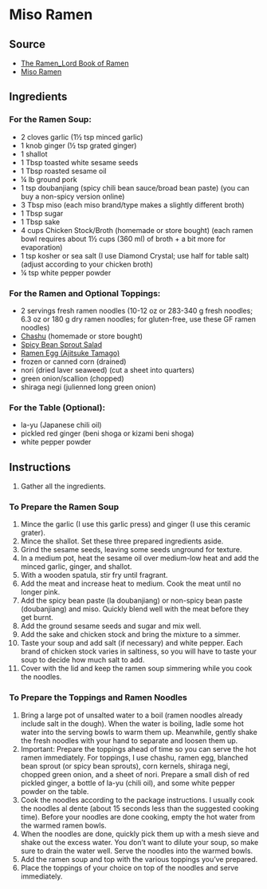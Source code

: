 # Miso Ramen

## Source
- [The Ramen_Lord Book of Ramen](https://docs.google.com/document/d/1qLPoLxek3WLQJDtU6i3300_0nNioqeYXi7vESrtNvjQ/edit)
- [Miso Ramen](https://www.justonecookbook.com/homemade-chashu-miso-ramen/)

## Ingredients
### For the Ramen Soup:
- 2 cloves garlic (1½ tsp minced garlic)
- 1 knob ginger (½ tsp grated ginger)
- 1 shallot
- 1 Tbsp toasted white sesame seeds
- 1 Tbsp roasted sesame oil
- ¼ lb ground pork
- 1 tsp doubanjiang (spicy chili bean sauce/broad bean paste) (you can buy a non-spicy version online)
- 3 Tbsp miso (each miso brand/type makes a slightly different broth)
- 1 Tbsp sugar
- 1 Tbsp sake
- 4 cups Chicken Stock/Broth (homemade or store bought) (each ramen bowl requires about 1½ cups (360 ml) of broth + a bit more for evaporation)
- 1 tsp kosher or sea salt (I use Diamond Crystal; use half for table salt) (adjust according to your chicken broth)
- ¼ tsp white pepper powder
### For the Ramen and Optional Toppings:
- 2 servings fresh ramen noodles (10-12 oz or 283-340 g fresh noodles; 6.3 oz or 180 g dry ramen noodles; for gluten-free, use these GF ramen noodles)
- [Chashu](/japanese/chashu.md) (homemade or store bought)
- [Spicy Bean Sprout Salad](/japanese/spicy-bean-sprout-salad.md)
- [Ramen Egg (Ajitsuke Tamago)](/japanese/ramen-eggs.md)
- frozen or canned corn (drained)
- nori (dried laver seaweed) (cut a sheet into quarters)
- green onion/scallion (chopped)
- shiraga negi (julienned long green onion)
### For the Table (Optional):
- la-yu (Japanese chili oil)
- pickled red ginger (beni shoga or kizami beni shoga)
- white pepper powder

## Instructions
1. Gather all the ingredients.

### To Prepare the Ramen Soup
1. Mince the garlic (I use this garlic press) and ginger (I use this ceramic grater).
2. Mince the shallot. Set these three prepared ingredients aside.
3. Grind the sesame seeds, leaving some seeds unground for texture.
4. In a medium pot, heat the sesame oil over medium-low heat and add the minced garlic, ginger, and shallot.
5. With a wooden spatula, stir fry until fragrant.
6. Add the meat and increase heat to medium. Cook the meat until no longer pink.
7. Add the spicy bean paste (la doubanjiang) or non-spicy bean paste (doubanjiang) and miso. Quickly blend well with the meat before they get burnt.
8. Add the ground sesame seeds and sugar and mix well.
9. Add the sake and chicken stock and bring the mixture to a simmer.
10. Taste your soup and add salt (if necessary) and white pepper. Each brand of chicken stock varies in saltiness, so you will have to taste your soup to decide how much salt to add.
11. Cover with the lid and keep the ramen soup simmering while you cook the noodles.

### To Prepare the Toppings and Ramen Noodles
1. Bring a large pot of unsalted water to a boil (ramen noodles already include salt in the dough). When the water is boiling, ladle some hot water into the serving bowls to warm them up. Meanwhile, gently shake the fresh noodles with your hand to separate and loosen them up.
2. Important: Prepare the toppings ahead of time so you can serve the hot ramen immediately. For toppings, I use chashu, ramen egg, blanched bean sprout (or spicy bean sprouts), corn kernels, shiraga negi, chopped green onion, and a sheet of nori. Prepare a small dish of red pickled ginger, a bottle of la-yu (chili oil), and some white pepper powder on the table.
3. Cook the noodles according to the package instructions. I usually cook the noodles al dente (about 15 seconds less than the suggested cooking time). Before your noodles are done cooking, empty the hot water from the warmed ramen bowls.
4. When the noodles are done, quickly pick them up with a mesh sieve and shake out the excess water. You don’t want to dilute your soup, so make sure to drain the water well. Serve the noodles into the warmed bowls.
5. Add the ramen soup and top with the various toppings you’ve prepared.
6. Place the toppings of your choice on top of the noodles and serve immediately.